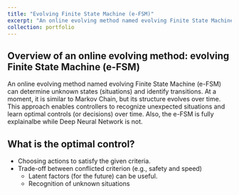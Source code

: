 ```yaml
---
title: "Evolving Finite State Machine (e-FSM)"
excerpt: "An online evolving method named evolving Finite State Machine (e-FSM) can determine unknown states (situations) and identify transitions. At a moment, it is similar to Markov Chain, but its structure evolves over time. This approach enables controllers to recognize unexpected situations and learn optimal decisions over time. Also, the e-FSM is fully explainalbe while Deep Neural Network is not."
collection: portfolio
---
```


## Overview of an online evolving method: evolving Finite State Machine (e-FSM)

An online evolving method named evolving Finite State Machine (e-FSM) can determine unknown states (situations) and identify transitions. At a moment, it is similar to Markov Chain, but its structure evolves over time. This approach enables controllers to recognize unexpected situations and learn optimal controls (or decisions) over time. Also, the e-FSM is fully explainalbe while Deep Neural Network is not.

## What is the optimal control?
* Choosing actions to satisfy the given criteria.
* Trade-off between conflicted criterion (e.g., safety and speed)
  * Latent factors (for the future) can be useful.
  * Recognition of unknown situations


